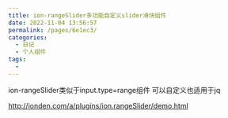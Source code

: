```yaml
---
title: ion-rangeSlider多功能自定义slider滑块组件
date: 2022-11-04 13:56:57
permalink: /pages/6e1ec3/
categories:
  - 日记
  - 个人组件
tags:
  - 
---
```

ion-rangeSlider类似于input.type=range组件
可以自定义也适用于jq

http://ionden.com/a/plugins/ion.rangeSlider/demo.html